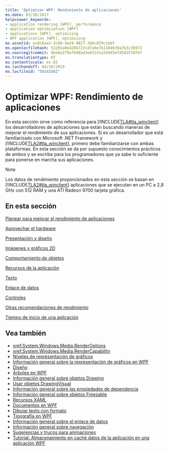 ```yaml
---
title: 'Optimizar WPF: Rendimiento de aplicaciones'
ms.date: 03/30/2017
helpviewer_keywords:
- application rendering [WPF], performance
- application optimization [WPF]
- applications [WPF], optimizing
- WPF application [WPF], optimizing
ms.assetid: ac8c6aa3-3c68-4a24-9827-3b6c829c1ebf
ms.openlocfilehash: 53291a0e428b723cd7a6e7b1184639a7b3c3b972
ms.sourcegitcommit: 0be8a279af6d8a43e03141e349d3efd5d35f8767
ms.translationtype: HT
ms.contentlocale: es-ES
ms.lasthandoff: 04/18/2019
ms.locfileid: "59141562"
---
```

# <a name="optimizing-wpf-application-performance"></a>Optimizar WPF: Rendimiento de aplicaciones
En esta sección sirve como referencia para [!INCLUDE[TLA#tla_winclient](../../../../includes/tlasharptla-winclient-md.md)] los desarrolladores de aplicaciones que están buscando maneras de mejorar el rendimiento de sus aplicaciones. Si es un desarrollador que está familiarizado con Microsoft .NET Framework y [!INCLUDE[TLA2#tla_winclient](../../../../includes/tla2sharptla-winclient-md.md)], primero debe familiarizarse con ambas plataformas. En esta sección se da por supuesto conocimientos prácticos de ambos y se escribe para los programadores que ya sabe lo suficiente para ponerse en marcha sus aplicaciones.  
  
> [!NOTE]
>  Los datos de rendimiento proporcionados en esta sección se basan en [!INCLUDE[TLA2#tla_winclient](../../../../includes/tla2sharptla-winclient-md.md)] aplicaciones que se ejecutan en un PC a 2,8 GHz con 512 RAM y una ATI Radeon 9700 tarjeta gráfica.  
  
## <a name="in-this-section"></a>En esta sección  
 [Planear para mejorar el rendimiento de aplicaciones](planning-for-application-performance.md)  
  
 [Aprovechar el hardware](optimizing-performance-taking-advantage-of-hardware.md)  
  
 [Presentación y diseño](optimizing-performance-layout-and-design.md)  
  
 [Imágenes y gráficos 2D](optimizing-performance-2d-graphics-and-imaging.md)  
  
 [Comportamiento de objetos](optimizing-performance-object-behavior.md)  
  
 [Recursos de la aplicación](optimizing-performance-application-resources.md)  
  
 [Texto](optimizing-performance-text.md)  
  
 [Enlace de datos](optimizing-performance-data-binding.md)  
  
 [Controles](optimizing-performance-controls.md)  
  
 [Otras recomendaciones de rendimiento](optimizing-performance-other-recommendations.md)  
  
 [Tiempo de inicio de una aplicación](application-startup-time.md)  
  
## <a name="see-also"></a>Vea también

- <xref:System.Windows.Media.RenderOptions>
- <xref:System.Windows.Media.RenderCapability>
- [Niveles de representación de gráficos](graphics-rendering-tiers.md)
- [Información general sobre la representación de gráficos en WPF](../graphics-multimedia/wpf-graphics-rendering-overview.md)
- [Diseño](layout.md)
- [Árboles en WPF](trees-in-wpf.md)
- [Información general sobre objetos Drawing](../graphics-multimedia/drawing-objects-overview.md)
- [Usar objetos DrawingVisual](../graphics-multimedia/using-drawingvisual-objects.md)
- [Información general sobre las propiedades de dependencia](dependency-properties-overview.md)
- [Información general sobre objetos Freezable](freezable-objects-overview.md)
- [Recursos XAML](xaml-resources.md)
- [Documentos en WPF](documents-in-wpf.md)
- [Dibujar texto con formato](drawing-formatted-text.md)
- [Tipografía en WPF](typography-in-wpf.md)
- [Información general sobre el enlace de datos](../data/data-binding-overview.md)
- [Información general sobre navegación](../app-development/navigation-overview.md)
- [Sugerencias y trucos para animaciones](../graphics-multimedia/animation-tips-and-tricks.md)
- [Tutorial: Almacenamiento en caché datos de la aplicación en una aplicación WPF](walkthrough-caching-application-data-in-a-wpf-application.md)
